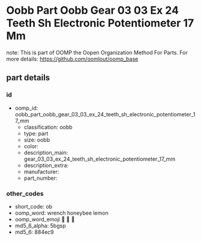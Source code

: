 # Oobb Part Oobb Gear 03 03 Ex 24 Teeth Sh Electronic Potentiometer 17 Mm  

note: This is part of OOMP the Oopen Organization Method For Parts. For more details: https://github.com/oomlout/oomp_base

##  part details





### id
* oomp_id: oobb_part_oobb_gear_03_03_ex_24_teeth_sh_electronic_potentiometer_17_mm
  * classification: oobb
  * type: part
  * size: oobb
  * color: 
  * description_main: gear_03_03_ex_24_teeth_sh_electronic_potentiometer_17_mm
  * description_extra: 
  * manufacturer: 
  * part_number: 

### other_codes
* short_code: ob
* oomp_word: wrench honeybee lemon
* oomp_word_emoji :wrench: :honeybee: :lemon:
* md5_6_alpha: 5bgsp
* md5_6: 884ec9